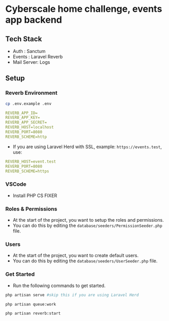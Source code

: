 # Cyberscale home challenge, events app backend

## Tech Stack

- Auth : Sanctum
- Events : Laravel Reverb
- Mail Server: Logs

## Setup

### Reverb Environment

```bash
cp .env.example .env
```

```yml
REVERB_APP_ID=
REVERB_APP_KEY=
REVERB_APP_SECRET=
REVERB_HOST=localhost
REVERB_PORT=8080
REVERB_SCHEME=http
```

- If you are using Laravel Herd with SSL, example: `https://events.test`, use:

```yml
REVERB_HOST=event.test
REVERB_PORT=8080
REVERB_SCHEME=https
```

### VSCode

- Install PHP CS FIXER

### Roles & Permissions

- At the start of the project, you want to setup the roles and permissions.
- You can do this by editing the `database/seeders/PermissionSeeder.php` file.

### Users

- At the start of the project, you want to create default users.
- You can do this by editing the `database/seeders/UserSeeder.php` file.

### Get Started

- Run the following commands to get started.

```bash
php artisan serve #skip this if you are using Laravel Herd
```

```bash
php artisan queue:work
```

```bash
php artisan reverb:start
```
